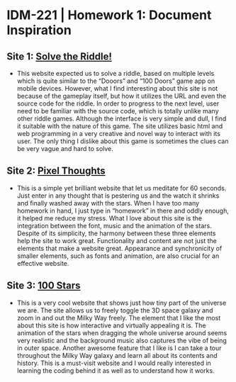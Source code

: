# IDM-221 | Homework 1: Document Inspiration

## Site 1: [Solve the Riddle!](http://notpron.org/notpron/levelone.htm)
* This website expected us to solve a riddle, based on multiple levels which is quite similar to the “Dooors” and “100 Doors” game app on mobile devices. However, what I find interesting about this site is not because of the gameplay itself, but how it utilizes the URL and even the source code for the riddle. In order to progress to the next level, user need to be familiar with the source code, which is totally unlike many other riddle games. Although the interface is very simple and dull, I find it suitable with the nature of this game. The site utilizes basic html and web programming in a very creative and novel way to interact with its user. The only thing I dislike about this game is sometimes the clues can be very vague and hard to solve.

## Site 2: [Pixel Thoughts](	http://www.pixelthoughts.co/)
* This is a simple yet brilliant website that let us meditate for 60 seconds. Just enter in any thought that is pestering us and the watch it shrinks and finally washed away with the stars. When I have too many homework in hand, I just type in “homework” in there and oddly enough, it helped me reduce my stress. What I love about this site is the integration between the font, music and the animation of the stars. Despite of its simplicity, the harmony between these three elements help the site to work great. Functionality and content are not just the elements that make a website great. Appearance and synchronicity of smaller elements, such as fonts and animation, are also crucial for an effective website.

## Site 3: [100 Stars](	http://stars.chromeexperiments.com/)
* This is a very cool website that shows just how tiny part of the universe we are. The site allows us to freely toggle the 3D space galaxy and zoom in and out the Milky Way freely. The element that I like the most about this site is how interactive and virtually appealing it is. The animation of the stars when dragging the whole universe around seems very realistic and the background music also captures the vibe of being in outer space. Another awesome feature that I like is I can take a tour throughout the Milky Way galaxy and learn all about its contents and history. This is a must-visit website and I would really interested in learning the coding behind it as well as to understand how it works.


